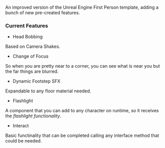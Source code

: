 An improved version of the Unreal Engine First Person template, adding a bunch of new pre-created features.

### Current Features
 - Head Bobbing

Based on Camera Shakes.

 - Change of Focus

So when you are pretty near to a corner, you can see what is near you but the far things are blurred.

 - Dynamic Footstep SFX

Expandable to any floor material needed.

 - Flashlight

A component that you can add to any character on runtime, so it receives the *flashlight functionality*.

- Interact

Basic functinality that can be completed calling any interface method that could be needed.

